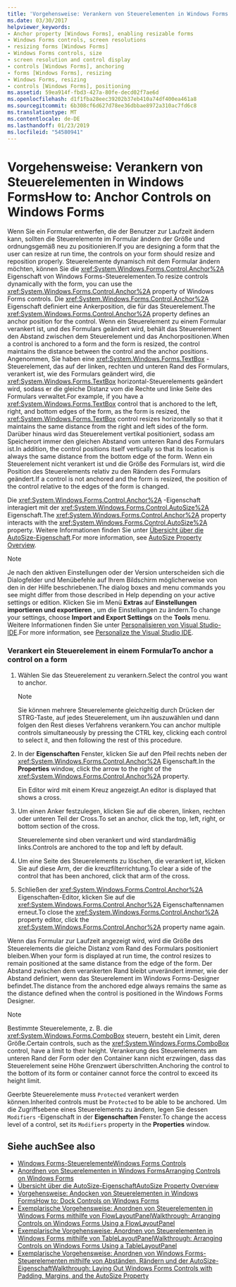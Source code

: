 ```yaml
---
title: 'Vorgehensweise: Verankern von Steuerelementen in Windows Forms'
ms.date: 03/30/2017
helpviewer_keywords:
- Anchor property [Windows Forms], enabling resizable forms
- Windows Forms controls, screen resolutions
- resizing forms [Windows Forms]
- Windows Forms controls, size
- screen resolution and control display
- controls [Windows Forms], anchoring
- forms [Windows Forms], resizing
- Windows Forms, resizing
- controls [Windows Forms], positioning
ms.assetid: 59ea914f-fbd3-427a-80fe-decd02f7ae6d
ms.openlocfilehash: d1f1fba28eec39202b37eb410a74df400ea461a8
ms.sourcegitcommit: 6b308cf6d627d78ee36dbbae8972a310ac7fd6c8
ms.translationtype: MT
ms.contentlocale: de-DE
ms.lasthandoff: 01/23/2019
ms.locfileid: "54580941"
---
```

# <a name="how-to-anchor-controls-on-windows-forms"></a><span data-ttu-id="187d9-102">Vorgehensweise: Verankern von Steuerelementen in Windows Forms</span><span class="sxs-lookup"><span data-stu-id="187d9-102">How to: Anchor Controls on Windows Forms</span></span>
<span data-ttu-id="187d9-103">Wenn Sie ein Formular entwerfen, die der Benutzer zur Laufzeit ändern kann, sollten die Steuerelemente im Formular ändern der Größe und ordnungsgemäß neu zu positionieren.</span><span class="sxs-lookup"><span data-stu-id="187d9-103">If you are designing a form that the user can resize at run time, the controls on your form should resize and reposition properly.</span></span> <span data-ttu-id="187d9-104">Steuerelemente dynamisch mit dem Formular ändern möchten, können Sie die <xref:System.Windows.Forms.Control.Anchor%2A> Eigenschaft von Windows Forms-Steuerelementen.</span><span class="sxs-lookup"><span data-stu-id="187d9-104">To resize controls dynamically with the form, you can use the <xref:System.Windows.Forms.Control.Anchor%2A> property of Windows Forms controls.</span></span> <span data-ttu-id="187d9-105">Die <xref:System.Windows.Forms.Control.Anchor%2A> Eigenschaft definiert eine Ankerposition, die für das Steuerelement.</span><span class="sxs-lookup"><span data-stu-id="187d9-105">The <xref:System.Windows.Forms.Control.Anchor%2A> property defines an anchor position for the control.</span></span> <span data-ttu-id="187d9-106">Wenn ein Steuerelement zu einem Formular verankert ist, und des Formulars geändert wird, behält das Steuerelement den Abstand zwischen dem Steuerelement und das Anchorpositionen.</span><span class="sxs-lookup"><span data-stu-id="187d9-106">When a control is anchored to a form and the form is resized, the control maintains the distance between the control and the anchor positions.</span></span> <span data-ttu-id="187d9-107">Angenommen, Sie haben eine <xref:System.Windows.Forms.TextBox> -Steuerelement, das auf der linken, rechten und unteren Rand des Formulars, verankert ist, wie des Formulars geändert wird, die <xref:System.Windows.Forms.TextBox> horizontal-Steuerelements geändert wird, sodass er die gleiche Distanz vom die Rechte und linke Seite des Formulars verwaltet.</span><span class="sxs-lookup"><span data-stu-id="187d9-107">For example, if you have a <xref:System.Windows.Forms.TextBox> control that is anchored to the left, right, and bottom edges of the form, as the form is resized, the <xref:System.Windows.Forms.TextBox> control resizes horizontally so that it maintains the same distance from the right and left sides of the form.</span></span> <span data-ttu-id="187d9-108">Darüber hinaus wird das Steuerelement vertikal positioniert, sodass am Speicherort immer den gleichen Abstand vom unteren Rand des Formulars ist.</span><span class="sxs-lookup"><span data-stu-id="187d9-108">In addition, the control positions itself vertically so that its location is always the same distance from the bottom edge of the form.</span></span> <span data-ttu-id="187d9-109">Wenn ein Steuerelement nicht verankert ist und die Größe des Formulars ist, wird die Position des Steuerelements relativ zu den Rändern des Formulars geändert.</span><span class="sxs-lookup"><span data-stu-id="187d9-109">If a control is not anchored and the form is resized, the position of the control relative to the edges of the form is changed.</span></span>  
  
 <span data-ttu-id="187d9-110">Die <xref:System.Windows.Forms.Control.Anchor%2A> -Eigenschaft interagiert mit der <xref:System.Windows.Forms.Control.AutoSize%2A> Eigenschaft.</span><span class="sxs-lookup"><span data-stu-id="187d9-110">The <xref:System.Windows.Forms.Control.Anchor%2A> property interacts with the <xref:System.Windows.Forms.Control.AutoSize%2A> property.</span></span> <span data-ttu-id="187d9-111">Weitere Informationen finden Sie unter [Übersicht über die AutoSize-Eigenschaft](../../../../docs/framework/winforms/controls/autosize-property-overview.md).</span><span class="sxs-lookup"><span data-stu-id="187d9-111">For more information, see [AutoSize Property Overview](../../../../docs/framework/winforms/controls/autosize-property-overview.md).</span></span>  
  
> [!NOTE]
>  <span data-ttu-id="187d9-112">Je nach den aktiven Einstellungen oder der Version unterscheiden sich die Dialogfelder und Menübefehle auf Ihrem Bildschirm möglicherweise von den in der Hilfe beschriebenen.</span><span class="sxs-lookup"><span data-stu-id="187d9-112">The dialog boxes and menu commands you see might differ from those described in Help depending on your active settings or edition.</span></span> <span data-ttu-id="187d9-113">Klicken Sie im Menü **Extras** auf **Einstellungen importieren und exportieren** , um die Einstellungen zu ändern.</span><span class="sxs-lookup"><span data-stu-id="187d9-113">To change your settings, choose **Import and Export Settings** on the **Tools** menu.</span></span> <span data-ttu-id="187d9-114">Weitere Informationen finden Sie unter [Personalisieren von Visual Studio-IDE](/visualstudio/ide/personalizing-the-visual-studio-ide).</span><span class="sxs-lookup"><span data-stu-id="187d9-114">For more information, see [Personalize the Visual Studio IDE](/visualstudio/ide/personalizing-the-visual-studio-ide).</span></span>  
  
### <a name="to-anchor-a-control-on-a-form"></a><span data-ttu-id="187d9-115">Verankert ein Steuerelement in einem Formular</span><span class="sxs-lookup"><span data-stu-id="187d9-115">To anchor a control on a form</span></span>  
  
1.  <span data-ttu-id="187d9-116">Wählen Sie das Steuerelement zu verankern.</span><span class="sxs-lookup"><span data-stu-id="187d9-116">Select the control you want to anchor.</span></span>  
  
    > [!NOTE]
    >  <span data-ttu-id="187d9-117">Sie können mehrere Steuerelemente gleichzeitig durch Drücken der STRG-Taste, auf jedes Steuerelement, um ihn auszuwählen und dann folgen den Rest dieses Verfahrens verankern.</span><span class="sxs-lookup"><span data-stu-id="187d9-117">You can anchor multiple controls simultaneously by pressing the CTRL key, clicking each control to select it, and then following the rest of this procedure.</span></span>  
  
2.  <span data-ttu-id="187d9-118">In der **Eigenschaften** Fenster, klicken Sie auf den Pfeil rechts neben der <xref:System.Windows.Forms.Control.Anchor%2A> Eigenschaft.</span><span class="sxs-lookup"><span data-stu-id="187d9-118">In the **Properties** window, click the arrow to the right of the <xref:System.Windows.Forms.Control.Anchor%2A> property.</span></span>  
  
     <span data-ttu-id="187d9-119">Ein Editor wird mit einem Kreuz angezeigt.</span><span class="sxs-lookup"><span data-stu-id="187d9-119">An editor is displayed that shows a cross.</span></span>  
  
3.  <span data-ttu-id="187d9-120">Um einen Anker festzulegen, klicken Sie auf die oberen, linken, rechten oder unteren Teil der Cross.</span><span class="sxs-lookup"><span data-stu-id="187d9-120">To set an anchor, click the top, left, right, or bottom section of the cross.</span></span>  
  
     <span data-ttu-id="187d9-121">Steuerelemente sind oben verankert und wird standardmäßig links.</span><span class="sxs-lookup"><span data-stu-id="187d9-121">Controls are anchored to the top and left by default.</span></span>  
  
4.  <span data-ttu-id="187d9-122">Um eine Seite des Steuerelements zu löschen, die verankert ist, klicken Sie auf diese Arm, der die kreuzfilterrichtung.</span><span class="sxs-lookup"><span data-stu-id="187d9-122">To clear a side of the control that has been anchored, click that arm of the cross.</span></span>  
  
5.  <span data-ttu-id="187d9-123">Schließen der <xref:System.Windows.Forms.Control.Anchor%2A> Eigenschaften-Editor, klicken Sie auf die <xref:System.Windows.Forms.Control.Anchor%2A> Eigenschaftennamen erneut.</span><span class="sxs-lookup"><span data-stu-id="187d9-123">To close the <xref:System.Windows.Forms.Control.Anchor%2A> property editor, click the <xref:System.Windows.Forms.Control.Anchor%2A> property name again.</span></span>  
  
 <span data-ttu-id="187d9-124">Wenn das Formular zur Laufzeit angezeigt wird, wird die Größe des Steuerelements die gleiche Distanz vom Rand des Formulars positioniert bleiben.</span><span class="sxs-lookup"><span data-stu-id="187d9-124">When your form is displayed at run time, the control resizes to remain positioned at the same distance from the edge of the form.</span></span> <span data-ttu-id="187d9-125">Der Abstand zwischen dem verankerten Rand bleibt unverändert immer, wie der Abstand definiert, wenn das Steuerelement im Windows Forms-Designer befindet.</span><span class="sxs-lookup"><span data-stu-id="187d9-125">The distance from the anchored edge always remains the same as the distance defined when the control is positioned in the Windows Forms Designer.</span></span>  
  
> [!NOTE]
>  <span data-ttu-id="187d9-126">Bestimmte Steuerelemente, z. B. die <xref:System.Windows.Forms.ComboBox> steuern, besteht ein Limit, deren Größe.</span><span class="sxs-lookup"><span data-stu-id="187d9-126">Certain controls, such as the <xref:System.Windows.Forms.ComboBox> control, have a limit to their height.</span></span> <span data-ttu-id="187d9-127">Verankerung des Steuerelements am unteren Rand der Form oder den Container kann nicht erzwingen, dass das Steuerelement seine Höhe Grenzwert überschritten.</span><span class="sxs-lookup"><span data-stu-id="187d9-127">Anchoring the control to the bottom of its form or container cannot force the control to exceed its height limit.</span></span>  
  
 <span data-ttu-id="187d9-128">Geerbte Steuerelemente muss `Protected` verankert werden können.</span><span class="sxs-lookup"><span data-stu-id="187d9-128">Inherited controls must be `Protected` to be able to be anchored.</span></span> <span data-ttu-id="187d9-129">Um die Zugriffsebene eines Steuerelements zu ändern, legen Sie dessen `Modifiers` -Eigenschaft in der **Eigenschaften** Fenster.</span><span class="sxs-lookup"><span data-stu-id="187d9-129">To change the access level of a control, set its `Modifiers` property in the **Properties** window.</span></span>  
  
## <a name="see-also"></a><span data-ttu-id="187d9-130">Siehe auch</span><span class="sxs-lookup"><span data-stu-id="187d9-130">See also</span></span>
- [<span data-ttu-id="187d9-131">Windows Forms-Steuerelemente</span><span class="sxs-lookup"><span data-stu-id="187d9-131">Windows Forms Controls</span></span>](../../../../docs/framework/winforms/controls/index.md)
- [<span data-ttu-id="187d9-132">Anordnen von Steuerelementen in Windows Forms</span><span class="sxs-lookup"><span data-stu-id="187d9-132">Arranging Controls on Windows Forms</span></span>](../../../../docs/framework/winforms/controls/arranging-controls-on-windows-forms.md)
- [<span data-ttu-id="187d9-133">Übersicht über die AutoSize-Eigenschaft</span><span class="sxs-lookup"><span data-stu-id="187d9-133">AutoSize Property Overview</span></span>](../../../../docs/framework/winforms/controls/autosize-property-overview.md)
- [<span data-ttu-id="187d9-134">Vorgehensweise: Andocken von Steuerelementen in Windows Forms</span><span class="sxs-lookup"><span data-stu-id="187d9-134">How to: Dock Controls on Windows Forms</span></span>](../../../../docs/framework/winforms/controls/how-to-dock-controls-on-windows-forms.md)
- [<span data-ttu-id="187d9-135">Exemplarische Vorgehensweise: Anordnen von Steuerelementen in Windows Forms mithilfe von FlowLayoutPanel</span><span class="sxs-lookup"><span data-stu-id="187d9-135">Walkthrough: Arranging Controls on Windows Forms Using a FlowLayoutPanel</span></span>](../../../../docs/framework/winforms/controls/walkthrough-arranging-controls-on-windows-forms-using-a-flowlayoutpanel.md)
- [<span data-ttu-id="187d9-136">Exemplarische Vorgehensweise: Anordnen von Steuerelementen in Windows Forms mithilfe von TableLayoutPanel</span><span class="sxs-lookup"><span data-stu-id="187d9-136">Walkthrough: Arranging Controls on Windows Forms Using a TableLayoutPanel</span></span>](../../../../docs/framework/winforms/controls/walkthrough-arranging-controls-on-windows-forms-using-a-tablelayoutpanel.md)
- [<span data-ttu-id="187d9-137">Exemplarische Vorgehensweise: Anordnen von Windows Forms-Steuerelementen mithilfe von Abständen, Rändern und der AutoSize-Eigenschaft</span><span class="sxs-lookup"><span data-stu-id="187d9-137">Walkthrough: Laying Out Windows Forms Controls with Padding, Margins, and the AutoSize Property</span></span>](../../../../docs/framework/winforms/controls/windows-forms-controls-padding-autosize.md)
